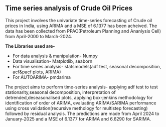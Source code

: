 ## Time series analysis of Crude Oil Prices ##
This project involves the univariate time-series forecasting of Crude oil prices in India, using ARIMA and a MSE of 6.1377 has been acheived. 
The data has been collected from PPAC(Petroleum Planning and Ananlysis Cell) from April-2000 to March-2024.

**The Libraries used are-**
* For data analysis & manipulation- Numpy
* Data visualisation- Matplotlib, seaborn
* For time series analysis- statsmodels(adf test, seasonal decomposition, acf&pacf plots, ARIMA)
* For AUTOARIMA- pmdarima

The project aims to perform time-series analysis- applying adf test to test stationarity,seasonal decomposition, interpretation of detrended,deseasonalised plots, applying box-jenkins methodology for identification of order of ARIMA, evaluating ARIMA/SARIMA performance using cross validation(recursive methology for multistep forecasting) followed by residual analysis. The predictions are made from April 2024 to January-2025 and a MSE of 6.1377 for ARIMA and 6.6290 for SARIMA.


